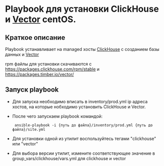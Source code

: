 # Playbook для установки   ClickHouse и [Vector](https://vector.dev) centOS.

## Краткое описание
Playbook устанавливает на managed хосты  [ClickHouse](https://www.youtube.com/watch?v=fjTNS2zkeBs) с созданием базы данных и [Vector](https://www.youtube.com/watch?v=CgEhyffisLY)

rpm файлы для установки скачиваются с https://packages.clickhouse.com/rpm/stable и https://packages.timber.io/vector/


## Запуск playbook

- Для запуска необходимо вписать в inventory/prod.yml ip адреса хостов, на которые нобходимо установить ClickHouse и Vector.
- После чего запускаем playbook командой: 

       ansible-playbook -i {путь до файла}/inventory/prod.yml {путь до файла}/site.yml
- Для установки одной из утилит воспользуйтесь тегами "clickhouse" или "vector"
- Для выбора версии утилит, измените соответствующее значение в group_vars/clickhouse/vars.yml для clickhouse и vector